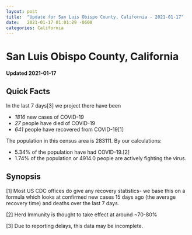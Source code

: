 ```yaml
---
layout: post
title:  "Update for San Luis Obispo County, California - 2021-01-17"
date:   2021-01-17 01:01:29 -0600
categories: California
---
```


# San Luis Obispo County, California
#### Updated 2021-01-17

## Quick Facts

In the last 7 days[3] we project there have been
- *1816* new cases of COVID-19
- *27* people have died of COVID-19
- *641* people have recovered from COVID-19[1]

The population in this census area is 283111. By our calculations:
- 5.34% of the population have had COVID-19.[2]
- 1.74% of the population or 4914.0 people are actively fighting the virus.

## Synopsis




[1] Most US CDC offices do give any recovery statistics- we base this on a formula which looks at confirmed new cases
15 days ago (the average recovery time) and deaths over the last 7 days.

[2] Herd Immunity is thought to take effect at around ~70-80%

[3] Due to reporting delays, this data may be incomplete.
 
    